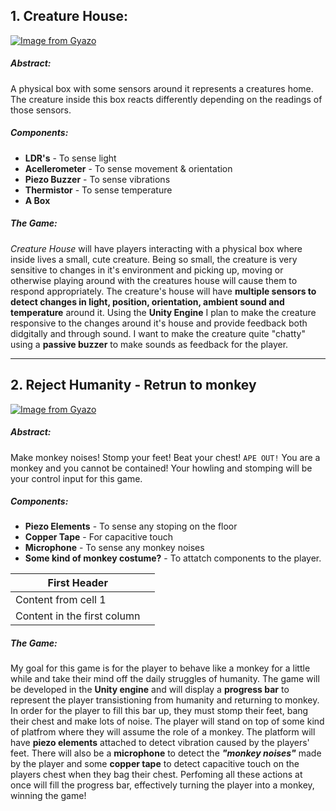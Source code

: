 ## 1. Creature House:

[![Image from Gyazo](https://i.gyazo.com/3993727557472a3c36de5484153f9c75.png)](https://gyazo.com/3993727557472a3c36de5484153f9c75)

##### **Abstract:**

A physical box with some sensors around it represents a creatures home. The creature inside this box reacts differently depending on the readings of those sensors.

##### **Components:**

+ **LDR's** - To sense light
+ **Acellerometer** - To sense movement & orientation
+ **Piezo Buzzer** - To sense vibrations
+ **Thermistor** - To sense temperature
+ **A Box**

##### **The Game:**

*Creature House* will have players interacting with a physical box where inside lives a small, cute creature. Being so small, the creature is very sensitive to changes in it's environment and picking up, moving or otherwise playing around with the creatures house will cause them to respond appropriately. The creature's house will have **multiple sensors to detect changes in light, position, orientation, ambient sound and temperature** around it. Using the **Unity Engine** I plan to make the creature responsive to the changes around it's house and provide feedback both didgitally and through sound. I want to make the creature quite "chatty" using a **passive buzzer** to make sounds as feedback for the player. 
***
## 2. Reject Humanity - Retrun to monkey

[![Image from Gyazo](https://i.gyazo.com/dc2d0b3fa865e40814204319e5380cd7.png)](https://gyazo.com/dc2d0b3fa865e40814204319e5380cd7)

##### **Abstract:**

Make monkey noises! Stomp your feet! Beat your chest! `APE OUT!` You are a monkey and you cannot be contained! Your howling and stomping will be your control input for this game.

##### **Components:**

+ **Piezo Elements** - To sense any stoping on the floor
+ **Copper Tape** - For capacitive touch
+ **Microphone** - To sense any monkey noises
+ **Some kind of monkey costume?** - To attatch components to the player.

First Header | |
------------ | -------------
Content from cell 1 |
Content in the first column |

##### **The Game:**

My goal for this game is for the player to behave like a monkey for a little while and take their mind off the daily struggles of humanity. The game will be developed in the **Unity engine** and will display a **progress bar** to represent the player transistioning from humanity and returning to monkey. In order for the player to fill this bar up, they must stomp their feet, bang their chest and make lots of noise. The player will stand on top of some kind of platfrom where they will assume the role of a monkey. The platform will have **piezo elements** attached to detect vibration caused by the players' feet. There will also be a **microphone** to detect the ***"monkey noises"*** made by the player and some **copper tape** to detect capacitive touch on the players chest when they bag their chest. Perfoming all these actions at once will fill the progress bar, effectively turning the player into a monkey, winning the game!
